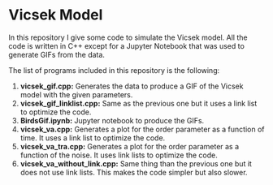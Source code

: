 # Vicsek Model

In this repository I give some code to simulate the Vicsek model. All the code is written in C++ except for a Jupyter Notebook that was used to generate GIFs from the data.

The list of programs included in this repository is the following:

1. **vicsek_gif.cpp:** Generates the data to produce a GIF of the Vicsek model with the given parameters.
2. **vicsek_gif_linklist.cpp:** Same as the previous one but it uses a link list to optimize the code.
3. **BirdsGif.ipynb:** Jupyter notebook to produce the GIFs.
4. **vicsek_va.cpp:** Generates a plot for the order parameter as a function of time. It uses a link list to optimize the code.
5. **vicsek_va_tra.cpp:** Generates a plot for the order parameter as a function of the noise. It uses link lists to optimize the code.
6. **vicsek_va_without_link.cpp:** Same thing than the previous one but it does not use link lists. This makes the code simpler but also slower.
